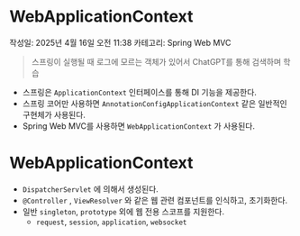 # WebApplicationContext

작성일: 2025년 4월 16일 오전 11:38
카테고리: Spring Web MVC

> 스프링이 실행될 때 로그에 모르는 객체가 있어서 ChatGPT를 통해 검색하며 학습
> 
- 스프링은 `ApplicationContext` 인터페이스를 통해 DI 기능을 제공한다.
- 스프링 코어만 사용하면 `AnnotationConfigApplicationContext` 같은 일반적인 구현체가 사용된다.
- Spring Web MVC를 사용하면 `WebApplicationContext` 가 사용된다.

# WebApplicationContext

- `DispatcherServlet` 에 의해서 생성된다.
- `@Controller` , `ViewResolver` 와 같은 웹 관련 컴포넌트를 인식하고, 초기화한다.
- 일반 `singleton`, `prototype` 외에 웹 전용 스코프를 지원한다.
    - `request`, `session`, `application`, `websocket`
